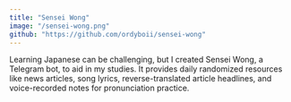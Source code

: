 ```yaml
---
title: "Sensei Wong"
image: "/sensei-wong.png"
github: "https://github.com/ordyboii/sensei-wong"
---
```


Learning Japanese can be challenging, but I created Sensei Wong, a Telegram bot, to aid in my studies. It provides daily randomized resources like news articles, song lyrics, reverse-translated article headlines, and voice-recorded notes for pronunciation practice.
